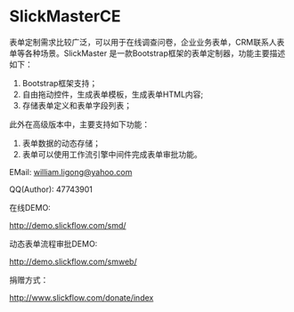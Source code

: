 # SlickMasterCE

表单定制需求比较广泛，可以用于在线调查问卷，企业业务表单，CRM联系人表单等各种场景。SlickMaster 是一款Bootstrap框架的表单定制器，功能主要描述如下：

1. Bootstrap框架支持；
2. 自由拖动控件，生成表单模板，生成表单HTML内容;
3. 存储表单定义和表单字段列表；

此外在高级版本中，主要支持如下功能：

1. 表单数据的动态存储；
2. 表单可以使用工作流引擎中间件完成表单审批功能。

EMail: william.ligong@yahoo.com

QQ(Author): 47743901

在线DEMO:

http://demo.slickflow.com/smd/

动态表单流程审批DEMO:

http://demo.slickflow.com/smweb/

捐赠方式：

http://www.slickflow.com/donate/index
